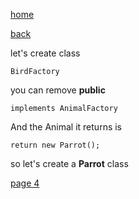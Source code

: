 [home](./page01.md)

[back](./page02.md)


let's create class 

```
BirdFactory
```
 you can remove **public**
 
```
implements AnimalFactory 
```
And the Animal it returns is

```
return new Parrot();
```
 so let's create a **Parrot** class

[page 4](./page04.md)
